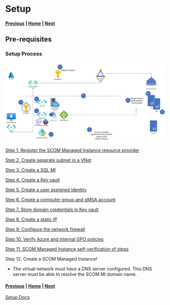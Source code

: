 # Setup

#### [Previous](intro.md) | [Home](readme.md) | [Next](newfeatures.md)

## Pre-requisites

### Setup Process

![alt text](image-4.png)

[Step 1. Register the SCOM Managed Instance resource provider](https://learn.microsoft.com/en-us/system-center/scom/register-scom-managed-instance-resource-provider?view=sc-om-2022)

[Step 2. Create separate subnet in a VNet](https://learn.microsoft.com/en-us/system-center/scom/create-separate-subnet-in-vnet?view=sc-om-2022)

[Step 3. Create a SQL MI](https://learn.microsoft.com/en-us/system-center/scom/create-sql-managed-instance?view=sc-om-2022)

[Step 4. Create a Key vault](https://learn.microsoft.com/en-us/system-center/scom/create-key-vault?view=sc-om-2022)

[Step 5. Create a user assigned identity](https://learn.microsoft.com/en-us/system-center/scom/create-user-assigned-identity?view=sc-om-2022)

[Step 6. Create a computer group and gMSA account](https://learn.microsoft.com/en-us/system-center/scom/create-gmsa-account?view=sc-om-2022)

[Step 7. Store domain credentials in Key vault](https://learn.microsoft.com/en-us/system-center/scom/store-domain-credentials-in-key-vault?view=sc-om-2022)

[Step 8. Create a static IP](https://learn.microsoft.com/en-us/system-center/scom/create-static-ip?view=sc-om-2022)

[Step 9. Configure the network firewall](https://learn.microsoft.com/en-us/system-center/scom/configure-network-firewall?view=sc-om-2022)

[Step 10. Verify Azure and internal GPO policies](https://learn.microsoft.com/en-us/system-center/scom/verify-azure-and-internal-gpo-policies?view=sc-om-2022)

[Step 11. SCOM Managed Instance self-verification of steps](https://learn.microsoft.com/en-us/system-center/scom/scom-managed-instance-self-verification-of-steps?view=sc-om-2022)

Step 12. Create a SCOM Managed Instance!

- The virtual network must have a DNS server configured. This DNS server must be able to resolve the SCOM MI domain name.

#### [Previous](intro.md) | [Home](readme.md) | [Next](agents.md)

[Setup Docs](https://learn.microsoft.com/en-us/system-center/scom/tutorial-create-scom-managed-instance?view=sc-om-2022)